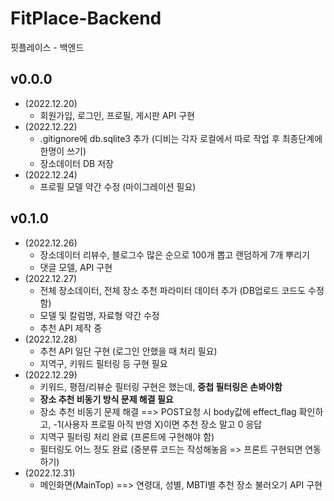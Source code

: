 # FitPlace-Backend
핏플레이스 - 백엔드

## **v0.0.0**
- (2022.12.20)
  - 회원가입, 로그인, 프로필, 게시판 API 구현
- (2022.12.22)
  - .gitignore에 db.sqlite3 추가 (디비는 각자 로컬에서 따로 작업 후 최종단계에 한명이 쓰기)
  - 장소데이터 DB 저장
- (2022.12.24)
  - 프로필 모델 약간 수정 (마이그레이션 필요)

## **v0.1.0**
- (2022.12.26)
  - 장소데이터 리뷰수, 블로그수 많은 순으로 100개 뽑고 랜덤하게 7개 뿌리기
  - 댓글 모델, API 구현
- (2022.12.27)
  - 전체 장소데이터, 전체 장소 추천 파라미터 데이터 추가 (DB업로드 코드도 수정함)
  - 모델 및 칼럼명, 자료형 약간 수정
  - 추천 API 제작 중
- (2022.12.28)
  - 추천 API 일단 구현 (로그인 안했을 때 처리 필요)
  - 지역구, 키워드 필터링 등 구현 필요
- (2022.12.29)
  - 키워드, 평점/리뷰순 필터링 구현은 했는데, **중첩 필터링은 손봐야함**
  - **장소 추천 비동기 방식 문제 해결 필요**
  - 장소 추천 비동기 문제 해결 ==> POST요청 시 body값에 effect_flag 확인하고, -1(사용자 프로필 아직 반영 X)이면 추천 장소 말고 0 응답
  - 지역구 필터링 처리 완료 (프론트에 구현해야 함)
  - 필터링도 어느 정도 완료 (중분류 코드는 작성해놓음 => 프론트 구현되면 연동하기)
- (2022.12.31)
  - 메인화면(MainTop) ==> 연령대, 성별, MBTI별 추천 장소 불러오기 API 구현